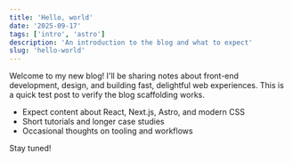```yaml
---
title: 'Hello, world'
date: '2025-09-17'
tags: ['intro', 'astro']
description: 'An introduction to the blog and what to expect'
slug: 'hello-world'
---
```


Welcome to my new blog! I'll be sharing notes about front-end development, design, and building fast, delightful web experiences. This is a quick test post to verify the blog scaffolding works.

- Expect content about React, Next.js, Astro, and modern CSS
- Short tutorials and longer case studies
- Occasional thoughts on tooling and workflows

Stay tuned!
